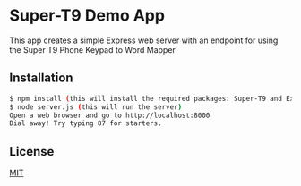 # Super-T9 Demo App

This app creates a simple Express web server with an endpoint for using the Super T9 Phone Keypad to Word Mapper


## Installation

```sh
$ npm install (this will install the required packages: Super-T9 and Express)
$ node server.js (this will run the server)
Open a web browser and go to http://localhost:8000
Dial away! Try typing 87 for starters.
```

## License

[MIT](LICENSE)